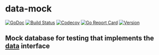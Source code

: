 # data-mock

[![GoDoc](https://img.shields.io/badge/go-documentation-blue.svg?style=flat-square)](http://pkg.go.dev/github.com/benpate/data-mock)
[![Build Status](https://img.shields.io/github/workflow/status/benpate/data-mock/Go/main)](https://github.com/benpate/data-mock/actions/workflows/go.yml)
[![Codecov](https://img.shields.io/codecov/c/github/benpate/data-mock.svg?style=flat-square)](https://codecov.io/gh/benpate/data-mock)
[![Go Report Card](https://goreportcard.com/badge/github.com/benpate/data-mock?style=flat-square)](https://goreportcard.com/report/github.com/benpate/data-mock)
[![Version](https://img.shields.io/github/v/release/benpate/data-mock?include_prereleases&style=flat-square&color=brightgreen)](https://github.com/benpate/data-mock/releases)

## Mock database for testing that implements the [data](https://github.com/benpate/data) interface
